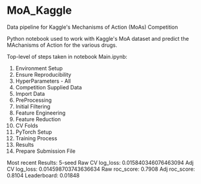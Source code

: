 # MoA_Kaggle
Data pipeline for Kaggle's Mechanisms of Action (MoAs) Competition

Python notebook used to work with Kaggle's MoA dataset and predict the MAchanisms of Action for the various drugs.

Top-level of steps taken in notebook Main.ipynb:

1. Environment Setup
2. Ensure Reproducibility
3. HyperParameters - All
4. Competition Supplied Data
5. Import Data
6. PreProcessing
7. Initial Filtering
8. Feature Engineering
9. Feature Reduction
10. CV Folds
11. PyTorch Setup
12. Training Process
13. Results
14. Prepare Submission File

Most recent Results:
5-seed Raw CV log_loss: 0.015840346076463094
Adj CV log_loss: 0.014598703743636634
Raw roc_score: 0.7908
Adj roc_score: 0.8104
Leaderboard: 0.01848
